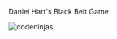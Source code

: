 Daniel Hart's Black Belt Game

![codeninjas](https://user-images.githubusercontent.com/86760228/158057147-2345eb42-649f-4b06-b7aa-fb8d215c85bf.png)
